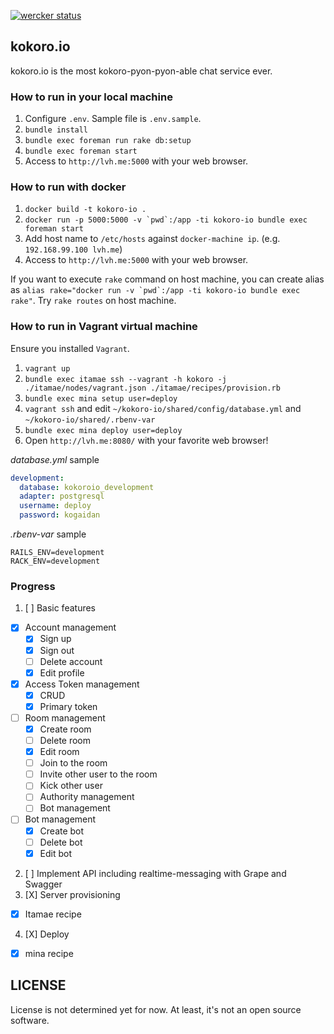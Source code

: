 [![wercker status](https://app.wercker.com/status/7983d098360820d4bfb7df6f88161b04/s/master "wercker status")](https://app.wercker.com/project/byKey/7983d098360820d4bfb7df6f88161b04)

## kokoro.io

kokoro.io is the most kokoro-pyon-pyon-able chat service ever.


### How to run in your local machine

1. Configure `.env`. Sample file is `.env.sample`.
2. `bundle install`
3. `bundle exec foreman run rake db:setup`
4. `bundle exec foreman start`
5. Access to `http://lvh.me:5000` with your web browser.

### How to run with docker

1. `docker build -t kokoro-io .`
2. ``docker run -p 5000:5000 -v `pwd`:/app -ti kokoro-io bundle exec foreman start``
3. Add host name to `/etc/hosts` against `docker-machine ip`. (e.g. `192.168.99.100 lvh.me`)
4. Access to `http://lvh.me:5000` with your web browser.

If you want to execute `rake` command on host machine, you can create alias as ``alias rake="docker run -v `pwd`:/app -ti kokoro-io bundle exec rake"``.
Try `rake routes` on host machine.

### How to run in Vagrant virtual machine

Ensure you installed `Vagrant`.

1. `vagrant up`
2. `bundle exec itamae ssh --vagrant -h kokoro -j ./itamae/nodes/vagrant.json ./itamae/recipes/provision.rb`
3. `bundle exec mina setup user=deploy`
4. `vagrant ssh` and edit `~/kokoro-io/shared/config/database.yml` and `~/kokoro-io/shared/.rbenv-var`
6. `bundle exec mina deploy user=deploy`
7. Open `http://lvh.me:8080/` with your favorite web browser!

_database.yml_ sample

```yaml
development:
  database: kokoroio_development
  adapter: postgresql
  username: deploy
  password: kogaidan
```

_.rbenv-var_ sample

```
RAILS_ENV=development
RACK_ENV=development
```



### Progress

1. [ ] Basic features
  - [X] Account management
    - [X] Sign up
    - [X] Sign out
    - [ ] Delete account
    - [X] Edit profile
  - [X] Access Token management
    - [X] CRUD
    - [X] Primary token
  - [ ] Room management
    - [X] Create room
    - [ ] Delete room
    - [X] Edit room
    - [ ] Join to the room
    - [ ] Invite other user to the room
    - [ ] Kick other user
    - [ ] Authority management
    - [ ] Bot management
  - [ ] Bot management
    - [X] Create bot
    - [ ] Delete bot
    - [X] Edit bot
2. [ ] Implement API including realtime-messaging with Grape and Swagger
3. [X] Server provisioning
  - [X] Itamae recipe
4. [X] Deploy
  - [X] mina recipe


## LICENSE

License is not determined yet for now.
At least, it's not an open source software.


